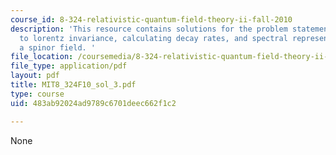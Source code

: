 ```yaml
---
course_id: 8-324-relativistic-quantum-field-theory-ii-fall-2010
description: 'This resource contains solutions for the problem statements related
  to lorentz invariance, calculating decay rates, and spectral representation for
  a spinor field. '
file_location: /coursemedia/8-324-relativistic-quantum-field-theory-ii-fall-2010/483ab92024ad9789c6701deec662f1c2_MIT8_324F10_sol_3.pdf
file_type: application/pdf
layout: pdf
title: MIT8_324F10_sol_3.pdf
type: course
uid: 483ab92024ad9789c6701deec662f1c2

---
```

None